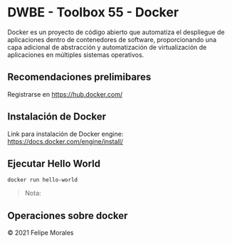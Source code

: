 # DWBE - Toolbox 55 - Docker
Docker es un proyecto de código abierto que automatiza el despliegue de aplicaciones dentro de contenedores de software, proporcionando una capa adicional de abstracción y automatización de virtualización de aplicaciones en múltiples sistemas operativos.


## Recomendaciones prelimibares
Registrarse en https://hub.docker.com/


## Instalación de Docker

Link para instalación de Docker engine: https://docs.docker.com/engine/install/

## Ejecutar Hello World

    docker run hello-world

  > Nota: 
  >  


## Operaciones sobre docker



<div class="footer">
    &copy; 2021 Felipe Morales
</div>